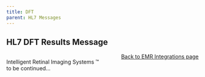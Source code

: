 ```yaml
---
title: DFT 
parent: HL7 Messages
---
```


## HL7 DFT Results Message

<div style="position:absolute;">

Intelligent Retinal Imaging Systems &#8482;

</div>

<div align="right" >

[Back to EMR Integrations page](/docs/integration/EMRIntegrations.md)

</div>


to be continued...
